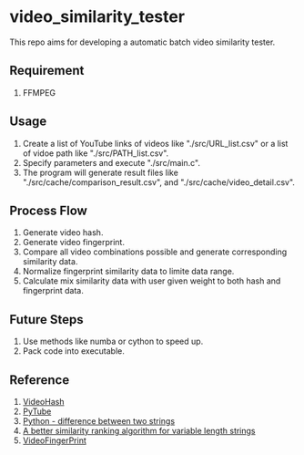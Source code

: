 # video_similarity_tester

This repo aims for developing a automatic batch video similarity tester.

## Requirement

1. FFMPEG

## Usage

1. Create a list of YouTube links of videos like "./src/URL_list.csv" or a list of vidoe path like "./src/PATH_list.csv".
2. Specify parameters and execute "./src/main.c".
3. The program will generate result files like "./src/cache/comparison_result.csv", and "./src/cache/video_detail.csv".

## Process Flow

1. Generate video hash.
2. Generate video fingerprint.
3. Compare all video combinations possible and generate corresponding similarity data.
4. Normalize fingerprint similarity data to limite data range.
5. Calculate mix similarity data with user given weight to both hash and fingerprint data.

## Future Steps

1. Use methods like numba or cython to speed up.
2. Pack code into executable.

## Reference

1. [VideoHash](https://github.com/akamhy/videohash)
2. [PyTube](https://www.the-analytics.club/download-youtube-videos-in-python/)
3. [Python - difference between two strings](https://stackoverflow.com/questions/17904097/python-difference-between-two-strings)
4. [A better similarity ranking algorithm for variable length strings](https://stackoverflow.com/questions/653157/a-better-similarity-ranking-algorithm-for-variable-length-strings)
5. [VideoFingerPrint](https://pypi.org/project/videofingerprint/)
